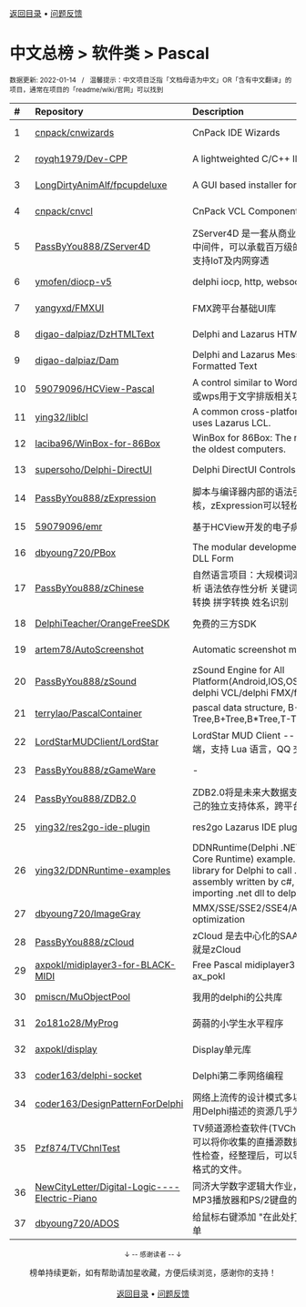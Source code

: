 <a href="https://github.com/GrowingGit/GitHub-Chinese-Top-Charts#github中文排行榜">返回目录</a> • <a href="/content/docs/feedback.md">问题反馈</a>

# 中文总榜 > 软件类 > Pascal
<sub>数据更新: 2022-01-14&nbsp;&nbsp;&nbsp;/&nbsp;&nbsp;&nbsp;温馨提示：中文项目泛指「文档母语为中文」OR「含有中文翻译」的项目，通常在项目的「readme/wiki/官网」可以找到</sub>

|#|Repository|Description|Stars|Updated|
|:-|:-|:-|:-|:-|
|1|[cnpack/cnwizards](https://github.com/cnpack/cnwizards)|CnPack IDE Wizards|425|2022-01-13|
|2|[royqh1979/Dev-CPP](https://github.com/royqh1979/Dev-CPP)|A lightweighted C/C++ IDE|302|2021-10-03|
|3|[LongDirtyAnimAlf/fpcupdeluxe](https://github.com/LongDirtyAnimAlf/fpcupdeluxe)|A GUI based installer for FPC and Lazarus|264|2022-01-12|
|4|[cnpack/cnvcl](https://github.com/cnpack/cnvcl)|CnPack VCL Components|234|2022-01-07|
|5|[PassByYou888/ZServer4D](https://github.com/PassByYou888/ZServer4D)|ZServer4D 是一套从商业项目剥离而出的云服务器中间件，可以承载百万级的分布式负载服务，并且支持IoT及内网穿透|226|2021-11-06|
|6|[ymofen/diocp-v5](https://github.com/ymofen/diocp-v5)|delphi iocp, http, websocket, ntrip|204|2021-11-16|
|7|[yangyxd/FMXUI](https://github.com/yangyxd/FMXUI)|FMX跨平台基础UI库|192|2021-12-06|
|8|[digao-dalpiaz/DzHTMLText](https://github.com/digao-dalpiaz/DzHTMLText)|Delphi and Lazarus HTML Label component|88|2022-01-02|
|9|[digao-dalpiaz/Dam](https://github.com/digao-dalpiaz/Dam)|Delphi and Lazarus Message Dialogs with Formatted Text|72|2021-09-19|
|10|[59079096/HCView-Pascal](https://github.com/59079096/HCView-Pascal)|A control similar to Word or WPS(一个类似word或wps用于文字排版相关功能的控件)|65|2022-01-09|
|11|[ying32/liblcl](https://github.com/ying32/liblcl)|A common cross-platform GUI library, the core uses Lazarus LCL.|61|2022-01-11|
|12|[laciba96/WinBox-for-86Box](https://github.com/laciba96/WinBox-for-86Box)|WinBox for 86Box: The newest way to manage the oldest computers.|60|2022-01-05|
|13|[supersoho/Delphi-DirectUI](https://github.com/supersoho/Delphi-DirectUI)|Delphi DirectUI Controls|49|2021-08-23|
|14|[PassByYou888/zExpression](https://github.com/PassByYou888/zExpression)|脚本与编译器内部的语法引擎内核，也是一种op内核，zExpression可以轻松实现自己的脚本引擎|38|2021-09-21|
|15|[59079096/emr](https://github.com/59079096/emr)|基于HCView开发的电子病历程序|37|2021-09-12|
|16|[dbyoung720/PBox](https://github.com/dbyoung720/PBox)|The modular development platform based on DLL Form|35|2022-01-12|
|17|[PassByYou888/zChinese](https://github.com/PassByYou888/zChinese)|自然语言项目：大规模词汇数据库 分词器 词性分析 语法依存性分析 关键词分析 简繁转 简港转 拼词转换 拼字转换 姓名识别|35|2021-09-21|
|18|[DelphiTeacher/OrangeFreeSDK](https://github.com/DelphiTeacher/OrangeFreeSDK)|免费的三方SDK|30|2021-12-14|
|19|[artem78/AutoScreenshot](https://github.com/artem78/AutoScreenshot)|Automatic screenshot maker for Windows|30|2021-12-14|
|20|[PassByYou888/zSound](https://github.com/PassByYou888/zSound)|zSound Engine for All Platform(Android,IOS,OSX,Windows),supported delphi VCL/delphi FMX/fpc|26|2021-09-21|
|21|[terrylao/PascalContainer](https://github.com/terrylao/PascalContainer)|pascal data structure, B-Tree,B+Tree,B*Tree,T-Tree,HashMap|20|2021-07-30|
|22|[LordStarMUDClient/LordStar](https://github.com/LordStarMUDClient/LordStar)|LordStar MUD Client -- 最好用的中文 MUD 客户端，支持 Lua 语言，QQ 交流群: 618631269|20|2022-01-11|
|23|[PassByYou888/zGameWare](https://github.com/PassByYou888/zGameWare)|-|19|2021-09-22|
|24|[PassByYou888/ZDB2.0](https://github.com/PassByYou888/ZDB2.0)|ZDB2.0将是未来大数据支持的内核，ZDB2.0有自己的独立支持体系，跨平台特性，不依赖操作系统|16|2021-10-21|
|25|[ying32/res2go-ide-plugin](https://github.com/ying32/res2go-ide-plugin)|res2go Lazarus IDE plug-in|13|2021-11-13|
|26|[ying32/DDNRuntime-examples](https://github.com/ying32/DDNRuntime-examples)|DDNRuntime(Delphi .NET Framework/.NET Core Runtime) example. DDNRuntime is a library for Delphi to call .net dll. Support the assembly written by c#, vb.net. Support importing .net dll to delphi, can  ...|12|2021-12-10|
|27|[dbyoung720/ImageGray](https://github.com/dbyoung720/ImageGray)|MMX/SSE/SSE2/SSE4/AVX/AVX2/AVX512 optimization|12|2022-01-10|
|28|[PassByYou888/zCloud](https://github.com/PassByYou888/zCloud)|zCloud 是去中心化的SAAS后台框架，SAAS后台就是zCloud|10|2021-11-06|
|29|[axpokl/midiplayer3-for-BLACK-MIDI](https://github.com/axpokl/midiplayer3-for-BLACK-MIDI)|Free Pascal midiplayer3 for Black MIDI by ax_pokl|10|2021-12-31|
|30|[pmiscn/MuObjectPool](https://github.com/pmiscn/MuObjectPool)|我用的delphi的公共库|5|2021-11-22|
|31|[2o181o28/MyProg](https://github.com/2o181o28/MyProg)|蒟蒻的小学生水平程序|5|2021-10-17|
|32|[axpokl/display](https://github.com/axpokl/display)|Display单元库|5|2021-12-18|
|33|[coder163/delphi-socket](https://github.com/coder163/delphi-socket)|Delphi第二季网络编程|4|2021-10-26|
|34|[coder163/DesignPatternForDelphi](https://github.com/coder163/DesignPatternForDelphi)|网络上流传的设计模式多以Java、C++语言描述，用Delphi描述的资源几乎为零，特此整理|3|2021-11-21|
|35|[Pzf874/TVChnlTest](https://github.com/Pzf874/TVChnlTest)|TV频道源检查软件(TVChnlTest.exe)这个小工具, 可以将你收集的直播源数据导入，并对其进行有效性检查，经整理后，可以导出为TXT格式或M3U8格式的文件。|3|2021-08-09|
|36|[NewCityLetter/Digital-Logic----Electric-Piano](https://github.com/NewCityLetter/Digital-Logic----Electric-Piano)|同济大学数字逻辑大作业，基于OLED显示屏、MP3播放器和PS/2键盘的电子琴|3|2022-01-07|
|37|[dbyoung720/ADOS](https://github.com/dbyoung720/ADOS)|给鼠标右键添加 "在此处打开命令窗口(管理员)" 菜单|2|2021-10-28|

<div align="center">
    <p><sub>↓ -- 感谢读者 -- ↓</sub></p>
    榜单持续更新，如有帮助请加星收藏，方便后续浏览，感谢你的支持！
</div>

<br/>

<div align="center"><a href="https://github.com/GrowingGit/GitHub-Chinese-Top-Charts#github中文排行榜">返回目录</a> • <a href="/content/docs/feedback.md">问题反馈</a></div>
